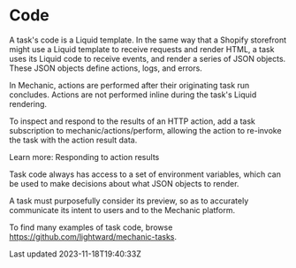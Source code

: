 # Code

A task's code is a Liquid template. In the same way that a Shopify storefront might use a Liquid template to receive requests and render HTML, a task uses its Liquid code to receive events, and render a series of JSON objects. These JSON objects define actions, logs, and errors.

In Mechanic, actions are performed after their originating task run concludes. Actions are not performed inline during the task's Liquid rendering.

To inspect and respond to the results of an HTTP action, add a task subscription to mechanic/actions/perform, allowing the action to re-invoke the task with the action result data.

Learn more: Responding to action results

Task code always has access to a set of environment variables, which can be used to make decisions about what JSON objects to render.

A task must purposefully consider its preview, so as to accurately communicate its intent to users and to the Mechanic platform.

To find many examples of task code, browse https://github.com/lightward/mechanic-tasks.

Last updated 2023-11-18T19:40:33Z